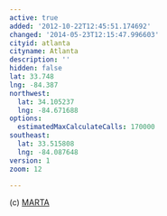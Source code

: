 ```yaml
---
active: true
added: '2012-10-22T12:45:51.174692'
changed: '2014-05-23T12:15:47.996603'
cityid: atlanta
cityname: Atlanta
description: ''
hidden: false
lat: 33.748
lng: -84.387
northwest:
  lat: 34.105237
  lng: -84.671688
options:
  estimatedMaxCalculateCalls: 170000
southeast:
  lat: 33.515808
  lng: -84.087648
version: 1
zoom: 12

---
```


(c) [MARTA](http://itsmarta.com/marta-developer-resources.aspx)
